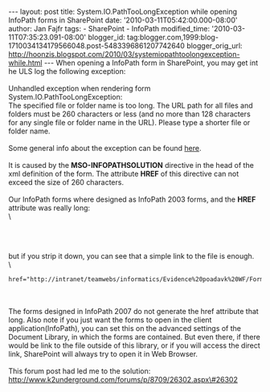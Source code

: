 --- layout: post title: System.IO.PathTooLongException while opening
InfoPath forms in SharePoint date: '2010-03-11T05:42:00.000-08:00'
author: Jan Fajfr tags: - SharePoint - InfoPath modified\_time:
'2010-03-11T07:35:23.091-08:00' blogger\_id:
tag:blogger.com,1999:blog-1710034134179566048.post-5483396861207742640
blogger\_orig\_url:
http://hoonzis.blogspot.com/2010/03/systemiopathtoolongexception-while.html
--- When opening a InfoPath form in SharePoint, you may get int he ULS
log the following exception:\
\
Unhandled exception when rendering form System.IO.PathTooLongException:\
The specified file or folder name is too long. The URL path for all
files and folders must be 260 characters or less (and no more than 128
characters for any single file or folder name in the URL). Please type a
shorter file or folder name.\
\
Some general info about the exception can be found
[here](http://support.microsoft.com/kb/894630/en-us).\
\
It is caused by the **MSO-INFOPATHSOLUTION** directive in the head of
the xml definition of the form. The attribute **HREF** of this directive
can not exceed the size of 260 characters.\
\
Our InfoPath forms where designed as InfoPath 2003 forms, and the
**HREF** attribute was really long:\
\

``` {.brush: .xml}
```

\
\
but if you strip it down, you can see that a simple link to the file is
enough.\
\

``` {.brush: .xml}
href="http://intranet/teamwebs/informatics/Evidence%20poadavk%20WF/Forms/template.xsn"
```

\
\
The forms designed in InfoPath 2007 do not generate the href attribute
that long. Also note if you just want the forms to open in the client
application(InfoPath), you can set this on the advanced settings of the
Document Library, in which the forms are contained. But even there, if
there would be link to the file outside of this library, or if you will
access the direct link, SharePoint will always try to open it in Web
Browser.\
\
This forum post had led me to the solution:\
http://www.k2underground.com/forums/p/8709/26302.aspx\#26302
